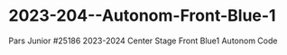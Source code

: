 # 2023-204--Autonom-Front-Blue-1
Pars Junior #25186 2023-2024 Center Stage Front Blue1 Autonom Code
